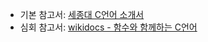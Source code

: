 - 기본 참고서: [세종대 C언어 소개서](https://sejong-kr.libguides.com/c.php?g=942233&p=6822354)
- 심회 참고서: [wikidocs - 함수와 함께하는 C언어](https://wikidocs.net/book/10226)